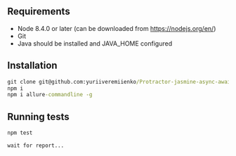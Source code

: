 ## Requirements
* Node 8.4.0 or later (can be downloaded from https://nodejs.org/en/)
* Git
* Java should be installed and JAVA_HOME configured
## Installation
```cmd
git clone git@github.com:yuriiveremiienko/Protractor-jasmine-async-awaits.git
npm i
npm i allure-commandline -g
```
## Running tests
```cmd
npm test

wait for report...
```
